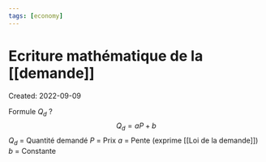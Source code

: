 ```yaml
---
tags: [economy] 
---
```

# Ecriture mathématique de la [[demande]]
Created: 2022-09-09

Formule $Q_d$
?
$$Q_d=aP+b$$$Q_d$ = Quantité demandé 
$P$ = Prix
$a$ = Pente (exprime [[Loi de la demande]])
$b$ = Constante
<!--SR:!2022-09-10,1,230-->